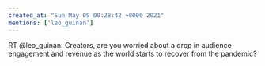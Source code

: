 ```yaml
---
created_at: "Sun May 09 00:28:42 +0000 2021"
mentions: ['leo_guinan']
---
```


RT @leo_guinan: Creators, are you worried about a drop in audience engagement and revenue as the world starts to recover from the pandemic?